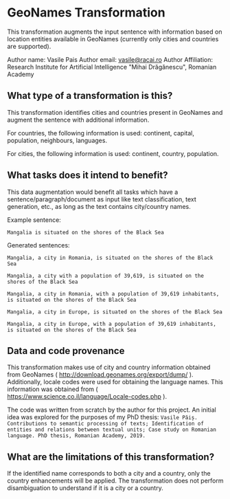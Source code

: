 # GeoNames Transformation
This transformation augments the input sentence with information based on location entities available in GeoNames (currently only cities and countries are supported).

Author name: Vasile Pais
Author email: vasile@racai.ro
Author Affiliation: Research Institute for Artificial Intelligence "Mihai Drăgănescu", Romanian Academy

## What type of a transformation is this?
This transformation identifies cities and countries present in GeoNames and augment the sentence with additional information.

For countries, the following information is used: continent, capital, population, neighbours, languages.

For cities, the following information is used: continent, country, population.


## What tasks does it intend to benefit?
This data augmentation would benefit all tasks which have a sentence/paragraph/document as input like text classification, 
text generation, etc., as long as the text contains city/country names.

Example sentence:

```Mangalia is situated on the shores of the Black Sea```

Generated sentences:

```Mangalia, a city in Romania, is situated on the shores of the Black Sea```

```Mangalia, a city with a population of 39,619, is situated on the shores of the Black Sea```

```Mangalia, a city in Romania, with a population of 39,619 inhabitants, is situated on the shores of the Black Sea```

```Mangalia, a city in Europe, is situated on the shores of the Black Sea```

```Mangalia, a city in Europe, with a population of 39,619 inhabitants, is situated on the shores of the Black Sea```


## Data and code provenance
This transformation makes use of city and country information obtained from GeoNames ( http://download.geonames.org/export/dump/ ).
Additionally, locale codes were used for obtaining the language names. This information was obtained from ( https://www.science.co.il/language/Locale-codes.php ).

The code was written from scratch by the author for this project. An initial idea was explored for the purposes of my PhD thesis:
```Vasile Păiș. Contributions to semantic processing of texts; Identification of entities and relations between textual units; Case study on Romanian language. PhD thesis, Romanian Academy, 2019.```

## What are the limitations of this transformation?
If the identified name corresponds to both a city and a country, only the country enhancements will be applied. The transformation does not perform disambiguation to understand if it is a city or a country.